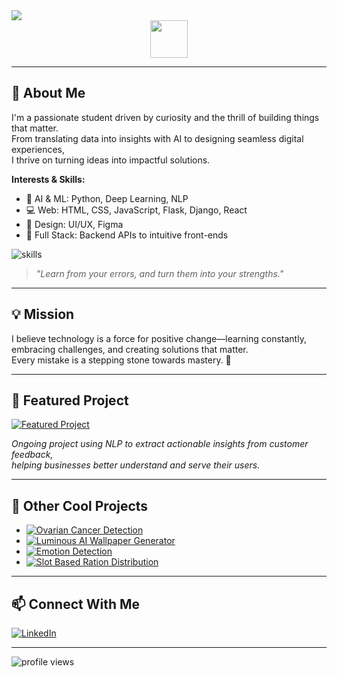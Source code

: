 <!-- Profile README for Shreeraksha3 -->

<img src="https://readme-typing-svg.demolab.com?font=Fira+Code&duration=2500&pause=500&color=4A90E2&width=435&lines=Hi+there%2C+I'm+Shreeraksha+%F0%9F%91%8B;AI+%26+Full+Stack+Enthusiast;Welcome+to+my+GitHub+profile!" style="display: block; margin: 0 auto;" />

<img src="https://media.giphy.com/media/hvRJCLFzcasrR4ia7z/giphy.gif" width="60" style="display: block; margin: 0 auto;" />

---

## 🚀 About Me

I'm a passionate student driven by curiosity and the thrill of building things that matter.  
From translating data into insights with AI to designing seamless digital experiences,  
I thrive on turning ideas into impactful solutions.

**Interests & Skills:**
- 🔬 AI & ML: Python, Deep Learning, NLP
- 💻 Web: HTML, CSS, JavaScript, Flask, Django, React
- 🎨 Design: UI/UX, Figma
- 🧩 Full Stack: Backend APIs to intuitive front-ends

<img src="https://skillicons.dev/icons?i=python,html,css,js,react,flask,django,figma,github" alt="skills" />

> _"Learn from your errors, and turn them into your strengths."_

---

## 💡 Mission

I believe technology is a force for positive change—learning constantly, embracing challenges, and creating solutions that matter.  
Every mistake is a stepping stone towards mastery. 🚀

---

## 🌟 Featured Project

<a href="https://github.com/PotlapelliHarshita/Extracting-Insights-from-Customer-Feedback">
  <img src="https://img.shields.io/badge/Customer%20Review%20Insight%20AI-NLP%20powered-4A90E2?style=for-the-badge&logo=python&logoColor=white" alt="Featured Project"/>
</a>

_Ongoing project using NLP to extract actionable insights from customer feedback,  
helping businesses better understand and serve their users._

---

## 📌 Other Cool Projects

- [![Ovarian Cancer Detection](https://img.shields.io/badge/Ovarian%20Cancer%20Detection-Deep%20Learning-9B59B6?style=flat-square)](https://github.com/Shreeraksha3/Ovarian_Cancer_Detection)
- [![Luminous AI Wallpaper Generator](https://img.shields.io/badge/Luminous%20AI%20Wallpaper%20Generator-Generative%20AI-4A90E2?style=flat-square)](https://github.com/Shreeraksha3/Luminous-AI-Wallpaper-Generator)
- [![Emotion Detection](https://img.shields.io/badge/Emotion%20Detection-Computer%20Vision-27AE60?style=flat-square)](https://github.com/Shreeraksha3/Emotion-Detection)
- [![Slot Based Ration Distribution](https://img.shields.io/badge/Slot%20Based%20Ration%20Distribution-Public%20Service-F1C40F?style=flat-square)](https://github.com/Shreeraksha3/Slot_Based_Ration_Distribution)

---

## 📫 Connect With Me

[![LinkedIn](https://img.shields.io/badge/LinkedIn-blue?logo=linkedin&logoColor=white&style=for-the-badge)](https://www.linkedin.com/in/shreeraksha-ch-4a3475265/)

---

<img src="https://komarev.com/ghpvc/?username=Shreeraksha3&style=flat-square&color=4A90E2" alt="profile views"/>
